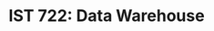 # IST 722: Data Warehouse

<!-- Class and Project Description
  The data warehouse class, taught by Chad Harper and Michael Fudge, focuses on
creating business intelligence (BI) solutions through the construction of data warehouses. This course focuses on designing, implementing, and using databases for the purpose of data analytics. Concepts such as Extract Transform Load for data loading and manipulation are taught using Microsoft SQL Server Integration Services. Data management, data governance, dimensional modeling, and requirements gathering are also highlighted in this class. SQL-Server is used to build the data warehouse on the remote lab. The lab assignments contain each step required for building a complete data warehouse. These steps include filling out a bus matrix for attributes and metrics, structuring the database dimensions and facts, designing the DBMS entity relationship structure, loading data into staging tables, using SSIS to transform and load the data into data warehouses, and building data cubes for faster querying of the data for analysis.
  The project for this class encapsulated the data warehouse steps from the
lab   assignments with the goal of building a fully functional data warehouse and data cube. The data warehouse for this project was created from a fake online market database called Fudgemart. Two entity relationship diagrams were designed to plan out the structures and relationships for each of the databases. Using SQL scripts, these database designs would be used to create the staging and data warehouse databases. Simulating separate servers, the staging database would receive the data as it was in the original schema while the data warehouse contained the transformed structure, ideal for analysis and creating data marts. The data warehouse database was designed using a star schema with one fact table linking to many dimension tables. The staging database was populated using raw SQL while SQL Server Integrated Services (SSIS) was used to populate the data warehouse. This tool extracted data from the staging database, transformed it into the star schema structure, and loaded it into the data warehouse tables. Once the data warehouse was populated, Visual Studio Analytical Services was used to create and populate a data cube to link all the dimensions and their hierarchies together. This hierarchical structuring of the dimensions allows for faster analytical query time. The data cube was then connected to Microsoft Excel and PowerBI to demonstrate the practicality of the database through descriptive statistics.

Learning Objectives
The intention of this class is to gain technical and managerial knowledge of data warehouses in the following ways:  Understand data management, design and implementation of data warehouse structures, differentiate the components of a data warehouse (ODS and data marts), create database objects, distinguish between the Kimball and Inmon approaches to databases, understand the roles and responsibilities in database design, and define database guidelines. The project serves to familiarize students with the steps and concepts required for building a data warehouse. Data warehouses are important for optimizing the way in which data is stored to improve the speed and effectiveness of future analysis. In businesses that use a large amount of data, it is imperative for analysts to effectively utilize the data in order to create insights. Data warehouses organize the data in such a way. Data engineering jobs require individuals to build and schedule ETL data transfers. For many companies, building a usable data warehouse is one of the first essential steps in what it required of a data scientist.  -->
